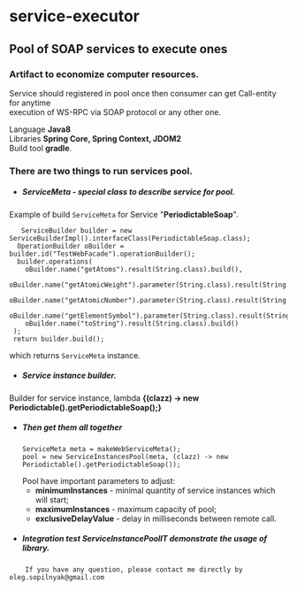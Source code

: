 # service-executor
## Pool of SOAP services to execute ones
### Artifact to economize computer resources.
Service should registered in pool once then consumer can get Call-entity for anytime   
execution of WS-RPC via SOAP protocol or any other one.  

Language **Java8**  
Libraries **Spring Core, Spring Context, JDOM2**  
Build tool **gradle**.

### There are two things to run services pool.  

- ##### ServiceMeta - special class to describe service for pool.    
Example of build `ServiceMeta` for Service "**PeriodictableSoap**".  

       ServiceBuilder builder = new ServiceBuilderImpl().interfaceClass(PeriodictableSoap.class);  
      OperationBuilder oBuilder = builder.id("TestWebFacade").operationBuilder();  
      builder.operations(
        oBuilder.name("getAtoms").result(String.class).build(),  
        oBuilder.name("getAtomicWeight").parameter(String.class).result(String.class).build(),  
        oBuilder.name("getAtomicNumber").parameter(String.class).result(String.class).build(),  
        oBuilder.name("getElementSymbol").parameter(String.class).result(String.class).build(),  
        oBuilder.name("toString").result(String.class).build()
     );  
     return builder.build();
which returns `ServiceMeta` instance.
- ##### Service instance builder.
Builder for service instance, lambda **{(clazz) -> new Periodictable().getPeriodictableSoap();}**
-  ##### Then get them all together  
       ServiceMeta meta = makeWebServiceMeta();  
       pool = new ServiceInstancesPool(meta, (clazz) -> new Periodictable().getPeriodictableSoap());
    
    Pool have important parameters to adjust:
    - **minimumInstances** - minimal quantity of service instances which will start;
    - **maximumInstances** - maximum capacity of pool;
    - **exclusiveDelayValue** - delay in milliseconds between remote call.
- ##### Integration test **ServiceInstancePoolIT** demonstrate the usage of library.      
    
`    If you have any question, please contact me directly by oleg.sopilnyak@gmail.com`
